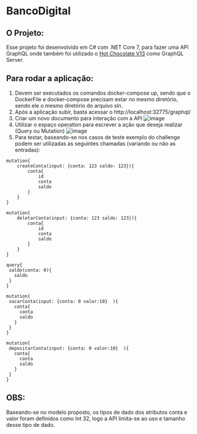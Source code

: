 # BancoDigital
## O Projeto:
Esse projeto foi desenvolvido em C# com .NET Core 7, para fazer uma API GraphQL onde também foi utilizado o [Hot Chocolate V13](https://chillicream.com/docs/hotchocolate/v13) como GraphQL Server.

## Para rodar a aplicação:
1) Devem ser executados os comandos docker-compose up, sendo que o DockerFile e docker-compose precisam estar no mesmo diretório, sendo ele o mesmo diretório do arquivo sln.
2) Após a aplicação subir, basta acessar o http://localhost:32775/graphql/
3) Criar um novo documento para interação com a API
![image](https://github.com/filipemontoto/DemoBancoDigital/assets/53829736/0b00a1ed-1282-40a2-9e03-f16c4797cae1)
4) Utilizar o espaço operation para escrever a ação que deseja realizar (Query ou Mutation)
![image](https://github.com/filipemontoto/DemoBancoDigital/assets/53829736/37cbf8a9-5058-4d1a-ae80-45269d0314f5)
5) Para testar, baseando-se nos casos de teste exemplo do challenge podem ser utilizadas as seguintes chamadas (variando ou não as entradas):

```
mutation{
    createConta(input: {conta: 123 saldo: 123}){
        conta{
            id
            conta
            saldo
        }
    }
}
```

```
mutation{
    deletarConta(input: {conta: 123 saldo: 123}){
        conta{
            id
            conta
            saldo
        }
    }
}
```

 ```
query{
  saldo(conta: 0){
    saldo
  }
}
 ```

 ```
mutation{
  sacarConta(input: {conta: 0 valor:10}  ){
    conta{
      conta
      saldo
    }
  }
}
 ```
 ```
mutation{
  depositarConta(input: {conta: 0 valor:10}  ){
    conta{
      conta
      saldo
    }
  }
}
 ```

## OBS: 
Baseando-se no modelo proposto, os tipos de dado dos atributos conta e valor foram definidos como Int 32, logo a API limita-se ao uso e tamanho desse tipo de dado.
